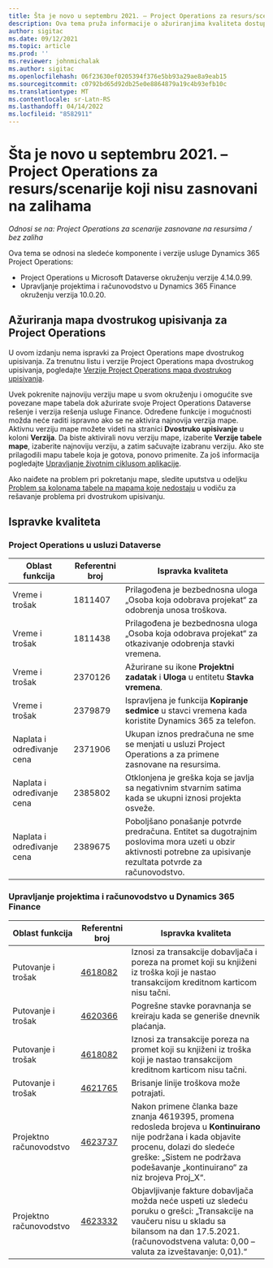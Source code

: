 ```yaml
---
title: Šta je novo u septembru 2021. – Project Operations za resurs/scenarije koji nisu zasnovani na zalihama
description: Ova tema pruža informacije o ažuriranjima kvaliteta dostupnim u izdanju Project Operations za septembar 2021. godine za za scenarije zasnovane na resursima/materijalima koji nisu na zalihama.
author: sigitac
ms.date: 09/12/2021
ms.topic: article
ms.prod: ''
ms.reviewer: johnmichalak
ms.author: sigitac
ms.openlocfilehash: 06f23630ef0205394f376e5bb93a29ae8a9eab15
ms.sourcegitcommit: c0792bd65d92db25e0e8864879a19c4b93efb10c
ms.translationtype: MT
ms.contentlocale: sr-Latn-RS
ms.lasthandoff: 04/14/2022
ms.locfileid: "8582911"
---
```

# <a name="whats-new-september-2021---project-operations-for-resourcenon-stocked-based-scenarios"></a>Šta je novo u septembru 2021. – Project Operations za resurs/scenarije koji nisu zasnovani na zalihama

*Odnosi se na: Project Operations za scenarije zasnovane na resursima / bez zaliha*

Ova tema se odnosi na sledeće komponente i verzije usluge Dynamics 365 Project Operations:

   - Project Operations u Microsoft Dataverse okruženju verzije 4.14.0.99.
   - Upravljanje projektima i računovodstvo u Dynamics 365 Finance okruženju verzija 10.0.20.

## <a name="project-operations-dual-write-maps-updates"></a>Ažuriranja mapa dvostrukog upisivanja za Project Operations

U ovom izdanju nema ispravki za Project Operations mape dvostrukog upisivanja. Za trenutnu listu i verzije Project Operations mapa dvostrukog upisivanja, pogledajte [Verzije Project Operations mapa dvostrukog upisivanja](../environment/resource-dual-write-maps.md).

Uvek pokrenite najnoviju verziju mape u svom okruženju i omogućite sve povezane mape tabela dok ažurirate svoje Project Operations Dataverse rešenje i verzija rešenja usluge Finance. Određene funkcije i mogućnosti možda neće raditi ispravno ako se ne aktivira najnovija verzija mape. Aktivnu verziju mape možete videti na stranici **Dvostruko upisivanje** u koloni **Verzija**. Da biste aktivirali novu verziju mape, izaberite **Verzije tabele mape**, izaberite najnoviju verziju, a zatim sačuvajte izabranu verziju. Ako ste prilagodili mapu tabele koja je gotova, ponovo primenite. Za još informacija pogledajte [Upravljanje životnim ciklusom aplikacije](/dynamics365/fin-ops-core/dev-itpro/data-entities/dual-write/app-lifecycle-management).

Ako naiđete na problem pri pokretanju mape, sledite uputstva u odeljku [Problem sa kolonama tabele na mapama koje nedostaju](/dynamics365/fin-ops-core/dev-itpro/data-entities/dual-write/dual-write-troubleshooting-finops-upgrades#missing-table-columns-issue-on-maps) u vodiču za rešavanje problema pri dvostrukom upisivanju.

## <a name="quality-updates"></a>Ispravke kvaliteta

### <a name="project-operations-on-dataverse"></a>Project Operations u usluzi Dataverse

| **Oblast funkcija** | **Referentni broj** | **Ispravka kvaliteta** |
| --- | --- | --- |
| Vreme i trošak | 1811407 | Prilagođena je bezbednosna uloga „Osoba koja odobrava projekat“ za odobrenja unosa troškova. |
| Vreme i trošak | 1811438 | Prilagođena je bezbednosna uloga „Osoba koja odobrava projekat“ za otkazivanje odobrenja stavki vremena. |
| Vreme i trošak | 2370126 | Ažurirane su ikone **Projektni zadatak** i **Uloga** u entitetu **Stavka vremena**. |
| Vreme i trošak | 2379879 | Ispravljena je funkcija **Kopiranje sedmice** u stavci vremena kada koristite Dynamics 365 za telefon. |
| Naplata i određivanje cena | 2371906 | Ukupan iznos predračuna ne sme se menjati u usluzi Project Operations a za primene zasnovane na resursima. |
| Naplata i određivanje cena | 2385802 | Otklonjena je greška koja se javlja sa negativnim stvarnim satima kada se ukupni iznosi projekta osveže. |
| Naplata i određivanje cena | 2389675 | Poboljšano ponašanje potvrde predračuna. Entitet sa dugotrajnim poslovima mora uzeti u obzir aktivnosti potrebne za upisivanje rezultata potvrde za računovodstvo. |

### <a name="project-management-and-accounting-in-dynamics-365-finance"></a>Upravljanje projektima i računovodstvo u Dynamics 365 Finance

| Oblast funkcija | Referentni broj | Ispravka kvaliteta |
| --- | --- | --- |
| Putovanje i trošak | [4618082](https://fix.lcs.dynamics.com/Issue/Details?kb=4618082&amp;bugId=583101&amp;dbType=3&amp;qc=9c85ac8ca1e5e9cd07fac9e9aa2cb0914724e28b86ad3339dacf7741f554c605) | Iznosi za transakcije dobavljača i poreza na promet koji su knjiženi iz troška koji je nastao transakcijom kreditnom karticom nisu tačni. |
| Putovanje i trošak | [4620366](https://fix.lcs.dynamics.com/Issue/Details?kb=4620366&amp;bugId=579485&amp;dbType=3&amp;qc=e864789bd95505ea624c537d585bf113c2de60b97c88439d44693dbd85aa8e92) | Pogrešne stavke poravnanja se kreiraju kada se generiše dnevnik plaćanja. |
| Putovanje i trošak | [4618082](https://fix.lcs.dynamics.com/Issue/Details?kb=4618082&amp;bugId=583101&amp;dbType=3&amp;qc=9c85ac8ca1e5e9cd07fac9e9aa2cb0914724e28b86ad3339dacf7741f554c605) | Iznosi za transakcije poreza na promet koji su knjiženi iz troška koji je nastao transakcijom kreditnom karticom nisu tačni. |
| Putovanje i trošak | [4621765](https://fix.lcs.dynamics.com/Issue/Details?kb=4621765&amp;bugId=587306&amp;dbType=3&amp;qc=6fbfad0123d4e95eaf8d5a5a2f6c354577c991b7905c852ab02d1f94e728a876) | Brisanje linije troškova može potrajati. |
| Projektno računovodstvo | [4623737](https://fix.lcs.dynamics.com/Issue/Details?kb=4623737&amp;bugId=598109&amp;dbType=3&amp;qc=4101fc5865201e21815299f2ff11ae46d5d5370510868df86c25ee09a8ca1a0c) | Nakon primene članka baze znanja 4619395, promena redosleda brojeva u **Kontinuirano** nije podržana i kada objavite procenu, dolazi do sledeće greške: „Sistem ne podržava podešavanje „kontinuirano“ za niz brojeva Proj_X“. |
| Projektno računovodstvo | [4623332](https://fix.lcs.dynamics.com/Issue/Details?kb=4623332&amp;bugId=586034&amp;dbType=3&amp;qc=2f64bb1977c4a9c9dd2ce9de7e72230b86eca14b6295c5bbfb614ea97ad81caf) | Objavljivanje fakture dobavljača možda neće uspeti uz sledeću poruku o grešci: „Transakcije na vaučeru nisu u skladu sa bilansom na dan 17.5.2021. (računovodstvena valuta: 0,00 – valuta za izveštavanje: 0,01).“ |
